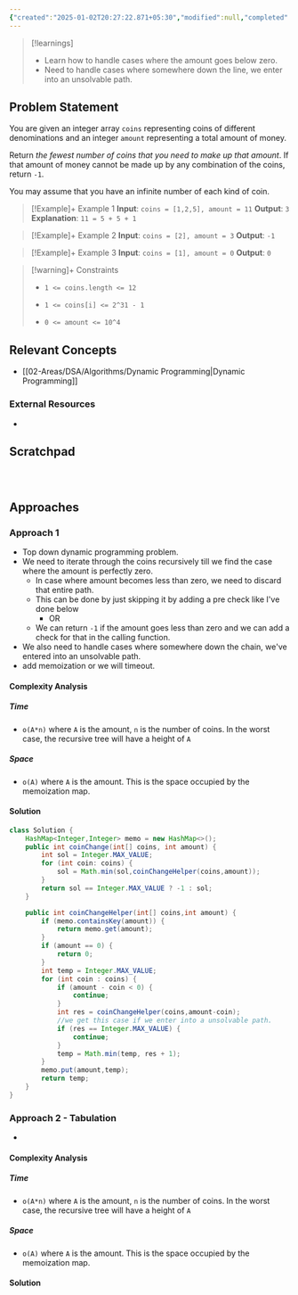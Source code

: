 ```yaml
---
{"created":"2025-01-02T20:27:22.871+05:30","modified":null,"completed":false,"redo":false,"Perfect":false,"publish":true,"Description":null,"leetcode-index":322,"link":"https://leetcode.com/problems/coin-change","difficulty":"Medium","tags":["leetcode/array","leetcode/dynamic-programming","leetcode/breadth-first-search","programming/practice"],"PassFrontmatter":true,"updated":"2025-01-02T21:02:23.459+05:30"}
---
```



> [!learnings]
> - Learn how to handle cases where the amount goes below zero. 
> - Need to handle cases where somewhere down the line, we enter into an unsolvable path.
## Problem Statement
You are given an integer array `coins` representing coins of different denominations and an integer `amount` representing a total amount of money.

Return *the fewest number of coins that you need to make up that amount*. If that amount of money cannot be made up by any combination of the coins, return `-1`.

You may assume that you have an infinite number of each kind of coin.

 

>[!Example]+ Example 1
>**Input**: `coins = [1,2,5], amount = 11`
>**Output**: `3`
>**Explanation**: `11 = 5 + 5 + 1
>`

>[!Example]+ Example 2
>**Input**: `coins = [2], amount = 3`
>**Output**: `-1
`

>[!Example]+ Example 3
>**Input**: `coins = [1], amount = 0`
>**Output**: `0
`

>[!warning]+ Constraints
>- `1 <= coins.length <= 12`
>
>- `1 <= coins[i] <= 2^31 - 1`
>
>- `0 <= amount <= 10^4`

## Relevant Concepts
- [[02-Areas/DSA/Algorithms/Dynamic Programming\|Dynamic Programming]]

### External Resources
- 

## Scratchpad
```



```
## Approaches
### Approach 1
- Top down dynamic programming problem.
- We need to iterate through the coins recursively till we find the case where the amount is perfectly zero.
	- In case where amount becomes less than zero, we need to discard that entire path.
	- This can be done by just skipping it by adding a pre check like I've done below
		- OR
	- We can return `-1` if the amount goes less than zero and we can add a check for that in the calling function.
- We also need to handle cases where somewhere down the chain, we've entered into an unsolvable path. 
- add memoization or we will timeout. 
#### Complexity Analysis
##### Time 
- `o(A*n)` where `A` is the amount, `n` is the number of coins. In the worst case, the recursive tree will have a height of `A` 
##### Space
- `o(A)` where `A` is the amount. This is the space occupied by the memoization map.
#### Solution
```Java
class Solution {
    HashMap<Integer,Integer> memo = new HashMap<>();
    public int coinChange(int[] coins, int amount) {
        int sol = Integer.MAX_VALUE;
        for (int coin: coins) {
            sol = Math.min(sol,coinChangeHelper(coins,amount));
        }
        return sol == Integer.MAX_VALUE ? -1 : sol;
    }

    public int coinChangeHelper(int[] coins,int amount) {
        if (memo.containsKey(amount)) {
            return memo.get(amount);
        }
        if (amount == 0) {
            return 0;
        }
        int temp = Integer.MAX_VALUE;
        for (int coin : coins) {
            if (amount - coin < 0) {
                continue;
            }
            int res = coinChangeHelper(coins,amount-coin);
            //we get this case if we enter into a unsolvable path.
            if (res == Integer.MAX_VALUE) {
                continue;
            }
            temp = Math.min(temp, res + 1);
        }
        memo.put(amount,temp);
        return temp;
    }
}
```


### Approach 2 - Tabulation
- 
#### Complexity Analysis
##### Time 
- `o(A*n)` where `A` is the amount, `n` is the number of coins. In the worst case, the recursive tree will have a height of `A` 
##### Space
- `o(A)` where `A` is the amount. This is the space occupied by the memoization map.
#### Solution
```java


```


